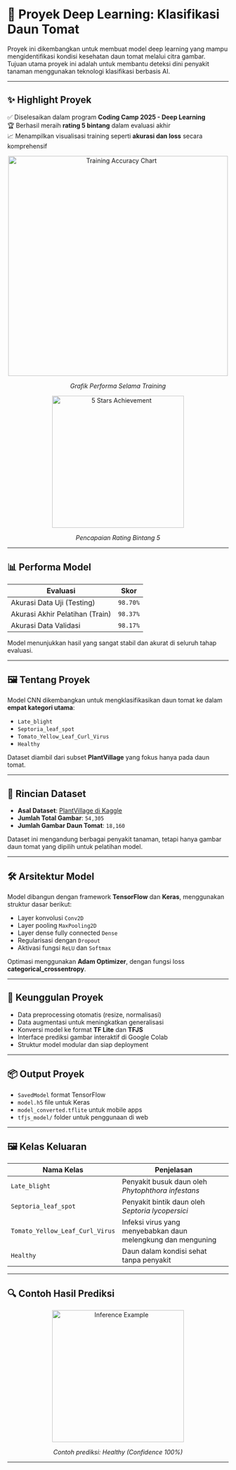 
# 🍅 Proyek Deep Learning: Klasifikasi Daun Tomat

Proyek ini dikembangkan untuk membuat model deep learning yang mampu mengidentifikasi kondisi kesehatan daun tomat melalui citra gambar.  
Tujuan utama proyek ini adalah untuk membantu deteksi dini penyakit tanaman menggunakan teknologi klasifikasi berbasis AI.

---

## ✨ Highlight Proyek

✅ Diselesaikan dalam program **Coding Camp 2025 - Deep Learning**  
🏆 Berhasil meraih **rating 5 bintang** dalam evaluasi akhir  
📈 Menampilkan visualisasi training seperti **akurasi dan loss** secara komprehensif  

<div align="center">
  
  <img src="images/Akurasi.png" alt="Training Accuracy Chart" width="500"/>
  <p><em>Grafik Performa Selama Training</em></p>

  <img src="images/Bintang5.png" alt="5 Stars Achievement" width="300"/>
  <p><em>Pencapaian Rating Bintang 5</em></p>

</div>

---

## 📊 Performa Model

| Evaluasi                     | Skor       |
|-------------------------------|------------|
| Akurasi Data Uji (Testing)     | `98.70%`   |
| Akurasi Akhir Pelatihan (Train) | `98.37%`  |
| Akurasi Data Validasi          | `98.17%`   |

Model menunjukkan hasil yang sangat stabil dan akurat di seluruh tahap evaluasi.

---

## 🖼️ Tentang Proyek

Model CNN dikembangkan untuk mengklasifikasikan daun tomat ke dalam **empat kategori utama**:

- `Late_blight`
- `Septoria_leaf_spot`
- `Tomato_Yellow_Leaf_Curl_Virus`
- `Healthy`

Dataset diambil dari subset **PlantVillage** yang fokus hanya pada daun tomat.

---

## 📁 Rincian Dataset

- **Asal Dataset**: [PlantVillage di Kaggle](https://www.kaggle.com/datasets/abdallahalidev/plantvillage-dataset)
- **Jumlah Total Gambar**: `54,305`
- **Jumlah Gambar Daun Tomat**: `18,160`

Dataset ini mengandung berbagai penyakit tanaman, tetapi hanya gambar daun tomat yang dipilih untuk pelatihan model.

---

## 🛠️ Arsitektur Model

Model dibangun dengan framework **TensorFlow** dan **Keras**, menggunakan struktur dasar berikut:

- Layer konvolusi `Conv2D`
- Layer pooling `MaxPooling2D`
- Layer dense fully connected `Dense`
- Regularisasi dengan `Dropout`
- Aktivasi fungsi `ReLU` dan `Softmax`

Optimasi menggunakan **Adam Optimizer**, dengan fungsi loss **categorical_crossentropy**.

---

## 🚀 Keunggulan Proyek

- Data preprocessing otomatis (resize, normalisasi)
- Data augmentasi untuk meningkatkan generalisasi
- Konversi model ke format **TF Lite** dan **TFJS**
- Interface prediksi gambar interaktif di Google Colab
- Struktur model modular dan siap deployment

---

## 📦 Output Proyek

- `SavedModel` format TensorFlow
- `model.h5` file untuk Keras
- `model_converted.tflite` untuk mobile apps
- `tfjs_model/` folder untuk penggunaan di web

---

## 🖼️ Kelas Keluaran

| Nama Kelas                        | Penjelasan |
|------------------------------------|------------|
| `Late_blight`                      | Penyakit busuk daun oleh *Phytophthora infestans* |
| `Septoria_leaf_spot`               | Penyakit bintik daun oleh *Septoria lycopersici* |
| `Tomato_Yellow_Leaf_Curl_Virus`    | Infeksi virus yang menyebabkan daun melengkung dan menguning |
| `Healthy`                          | Daun dalam kondisi sehat tanpa penyakit |

---

## 🔍 Contoh Hasil Prediksi

<div align="center">

  <img src="images/Inference.png" alt="Inference Example" width="300"/>
  <p><em>Contoh prediksi: Healthy (Confidence 100%)</em></p>

</div>

---
